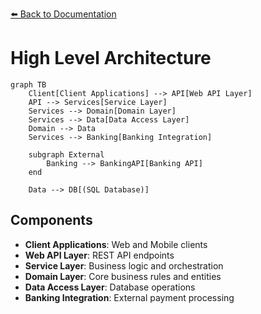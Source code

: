 [⬅️ Back to Documentation](../../README.md)

# High Level Architecture

```mermaid
graph TB
    Client[Client Applications] --> API[Web API Layer]
    API --> Services[Service Layer]
    Services --> Domain[Domain Layer]
    Services --> Data[Data Access Layer]
    Domain --> Data
    Services --> Banking[Banking Integration]

    subgraph External
        Banking --> BankingAPI[Banking API]
    end

    Data --> DB[(SQL Database)]
```

## Components
- **Client Applications**: Web and Mobile clients
- **Web API Layer**: REST API endpoints
- **Service Layer**: Business logic and orchestration
- **Domain Layer**: Core business rules and entities
- **Data Access Layer**: Database operations
- **Banking Integration**: External payment processing